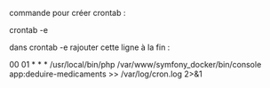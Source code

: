 commande pour créer crontab :

crontab -e

dans crontab -e rajouter cette ligne à la fin : 

00 01 * * * /usr/local/bin/php /var/www/symfony_docker/bin/console app:deduire-medicaments >> /var/log/cron.log 2>&1
